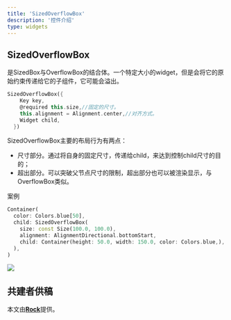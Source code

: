 ```yaml
---
title: 'SizedOverflowBox'
description: '控件介绍'
type: widgets
---
```


## SizedOverflowBox

是SizedBox与OverflowBox的结合体。一个特定大小的widget，但是会将它的原始约束传递给它的子组件，它可能会溢出。

```dart
SizedOverflowBox({
    Key key,
    @required this.size,//固定的尺寸。
    this.alignment = Alignment.center,//对齐方式。
    Widget child,
  })
```

SizedOverflowBox主要的布局行为有两点：

- 尺寸部分。通过将自身的固定尺寸，传递给child，来达到控制child尺寸的目的；
- 超出部分。可以突破父节点尺寸的限制，超出部分也可以被渲染显示，与OverflowBox类似。

案例

```dart
Container(
  color: Colors.blue[50],
  child: SizedOverflowBox(
    size: const Size(100.0, 100.0),
    alignment: AlignmentDirectional.bottomStart,
    child: Container(height: 50.0, width: 150.0, color: Colors.blue,),
  ),
)
```

![](http://img.laomengit.com/sizedOverflowBox3.jpg)



## 共建者供稿

本文由[**Rock**]()提供。